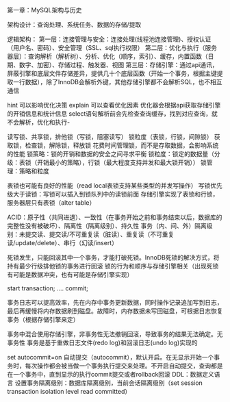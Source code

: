 
第一章：MySQL架构与历史

架构设计：查询处理、系统任务、数据的存储/提取

逻辑架构：
第一层：连接管理与安全：连接处理(线程池连接管理)、授权认证（用户名、密码）、安全管理（SSL、sql执行权限）
第二层：优化与执行（服务器层）：查询解析（解析树）、分析、优化（顺序，索引）、缓存，内置函数（日期、数字、加密）、存储过程、触发器、视图
第三层：存储引擎：通过api通讯，屏蔽引擎和底层文件存储差异，提供几十个底层函数（开始一个事务，根据主键提取一行数据），除了InnoDB会解析外键，其他存储引擎都不会解析SQL，也不相互通信


hint 可以影响优化决策
explain 可以查看优化因素
优化器会根据api获取存储引擎的开销信息和统计信息
select语句解析前会先检查查询缓存，找到对应查询，就不会解析，优化和执行-

读写锁、共享锁，排他锁（写锁，阻塞读写）
锁粒度（表锁，行锁，间隙锁）
获取锁，检查锁，解除锁，释放锁
花费时间管理锁，而不是存取数据，会影响系统的性能
锁策略：锁的开销和数据的安全之间寻求平衡
锁粒度：锁定的数据量（分级：表锁（开销最小的策略），行锁（最大程度支持并发和最大锁开销））
锁管理：策略和粒度

表锁也可能有良好的性能（read local表锁支持某些类型的并发写操作）
写锁优先级大于读锁：写锁可以插入到锁队列中的读锁前面
存储引擎实现了表锁和行锁，服务器层只有表锁（alter table）

ACID：原子性（共同进退）、一致性（在事务开始之前和事务结束以后，数据库的完整性没有被破坏）、隔离性（隔离级别）、持久性
事务（内、间、外）隔离级别：未提交读、提交读/不可重复读（脏读）、重复读（不可重复读/update/delete）、串行（幻读/insert）

死锁发生，只能回滚其中一个事务，才能打破死锁。InnoDB死锁的解决方式，将持有最少行级排他锁的事务进行回滚
锁的行为和顺序与存储引擎相关（出现死锁有可能是数据冲突，也有可能是存储引擎实现）

start transaction;
....
commit;

事务日志可以提高效率，先在内存中事务更新数据，同时操作记录追加写到日志，最后再缓慢将内存数据刷到磁盘。故障时，内存数据未写回磁盘，可根据日志恢复事务（根据存储引擎来定）

事务中混合使用存储引擎，非事务性无法撤销回滚，导致事务的结果无法确定。无事务性
事务是基于重做日志文件(redo log)和回滚日志(undo log)实现的

set autocommit=on
自动提交（autocommit），默认开启。在无显示开始一个事务时，每次操作都会被当做一个事务执行提交来处理。不开启自动提交，查询都是在一个事务中，直到显示的执行commit提交或者rollback回滚
DDL：数据定义语言
设置事务隔离级别：数据库隔离级别，当前会话隔离级别（set session transaction isolation level read committed）
